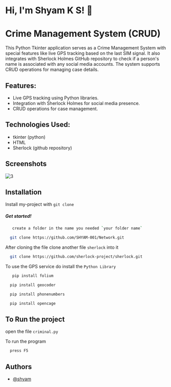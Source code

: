 
# Hi, I'm Shyam K S! 👋


# Crime Management System (CRUD)

This Python Tkinter application serves as a Crime Management System with special features like live GPS tracking based on the last SIM signal. It also integrates with Sherlock Holmes GitHub repository to check if a person's name is associated with any social media accounts. The system supports CRUD operations for managing case details.

## Features:

- Live GPS tracking using Python libraries.
- Integration with Sherlock Holmes for social media presence.
- CRUD operations for case management.

## Technologies Used:
- tkinter (python)
- HTML
- Sherlock (github repository)



## Screenshots
![3](https://github.com/SHYAM-001/Crime_Management-CRUD/assets/103324177/94ecfc73-4e59-4411-8d25-5c6c4dd17c8f)



## Installation

Install my-project with `git clone `

##### Get started!

```bash
   create a folder in the name you needed `your folder name`
```
```bash
  git clone https://github.com/SHYAM-001/Network.git
```

After cloning the file clone another file `sherlock` into it

```bash
  git clone https://github.com/sherlock-project/sherlock.git
```

To use the GPS service do install the `Python Library`

```bash
   pip install folium
```

```bash
  pip install geocoder
```

```bash
  pip install phonenumbers
```

```bash
  pip install opencage
```

## To Run the project

open the file `criminal.py`

To run the program

```bash
  press F5 
```


## Authors

- [@shyam](https://www.github.com/SHYAM-001)


